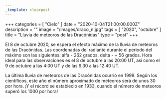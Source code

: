 ```yaml
---
_template: clearpost
---
```



+++
categories = [ "Cielo" ]
date = "2020-10-04T21:00:00.000Z"
description = ""
image = "/images/draco_n.jpg"
tags = [ "2020", "octubre" ]
title = "Lluvia de meteoros de las Dracónidas"
type = "post"
+++


El 8 de octubre 2020, se espera el efecto máximo de la lluvia de meteoros de las Dracónidas. Las coordenadas del radiante durante el periodo del máximo son las siguientes: alfa - 262 grados, delta - + 56 grados. Hora ideal para las observaciones es el 8 de octubre a las 20:00 UT, así como el 9 de octubre a las 4:00 UT y de las 9.30 a las 12.40 UT.  
  
La última lluvia de meteoros de las Dracónidas ocurrió en 1999. Según los científicos, este año el número aproximado de meteoros será de unos 30 por hora. ¡Y el récord se estableció en 1933, cuando el número de meteoros superó los 1000 por hora!

